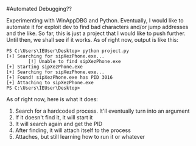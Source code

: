 #Automated Debugging??

Experimenting with WinAppDBG and Python. Eventually, I would like to automate it for exploit dev to find bad characters and/or jump addresses and the like. So far, this is just a project that I would like to push further. Until then, we shall see if it works. As of right now, output is like this:    

    PS C:\Users\IEUser\Desktop> python project.py
    [+] Searching for sipXezPhone.exe...
            [!] Unable to find sipXezPhone.exe
    [+] Starting sipXezPhone.exe
    [+] Searching for sipXezPhone.exe...
    [+] Found! sipXezPhone.exe has PID 3016
    [+] Attaching to sipXezPhone.exe
    PS C:\Users\IEUser\Desktop>

As of right now, here is what it does:    
1. Search for a hardcoded process. It'll eventually turn into an argument       
2. If it doesn't find it, it will start it    
3. It will search again and get the PID   
4. After finding, it will attach itself to the process    
5. Attaches, but still learning how to run it or whatever
